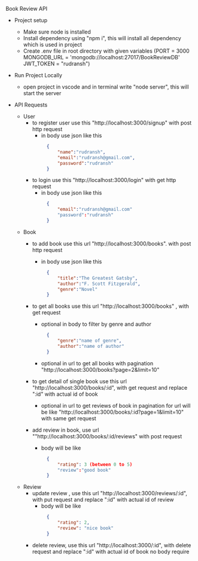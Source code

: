Book Review API


- Project setup
    - Make sure node is installed
    - Install dependency using "npm i", this will install all dependency which is used in project
    - Create .env file in root directory with given variables (PORT = 3000 MONGODB_URL = 'mongodb://localhost:27017/BookReviewDB'  JWT_TOKEN = "rudransh")


- Run Project Locally
    - open project in vscode and in terminal write "node server", this will start the server


- API Requests
    - User
        - to register user use this  "http://localhost:3000/signup"  with post http request
            - in body use json like this
              ```json
                {
                    "name":"rudransh",
                    "email":"rudransh@gmail.com",
                    "password":"rudransh"
                }
        - to login use this "http://localhost:3000/login" with get http request
            - in body use json like this
              ```json
                {
                    "email":"rudransh@gmail.com"
                    "password":"rudransh"
                }
    - Book
        - to add book use this url "http://localhost:3000/books". with post http request
            - in body use json like this
              ```json
                {
                    "title":"The Greatest Gatsby",
                    "author":"F. Scott Fitzgerald",
                    "genre":"Novel"
                }
        - to get all books use this url "http://localhost:3000/books" , with get request
            - optional in body to filter by genre and author
              ```json
                {
                    "genre":"name of genre",
                    "author":"name of author"
                }
            - optional in url to get all books with pagination "http://localhost:3000/books?page=2&limit=10" 

        - to get detail of single book use this url "http://localhost:3000/books/:id", with get request and replace ":id" with actual id of book

            - optional in url to get reviews of book in pagination for url will be like "http://localhost:3000/books/:id?page=1&limit=10" with same get request
        
        - add review in book, use url ""http://localhost:3000/books/:id/reviews" with post request

            - body will be like
              ```json
                {
                    "rating": 3 (between 0 to 5)
                    "review":"good book"
                }

    - Review
        - update review , use this url "http://localhost:3000/reviews/:id", with put request and replace ":id" with actual id of review
            - body will be like
              ```json
                {
                    "rating": 2,
                    "review": "nice book"
                }
        - delete review, use this url "http://localhost:3000/:id", with delete request and replace ":id" with actual id of book
            no body require


